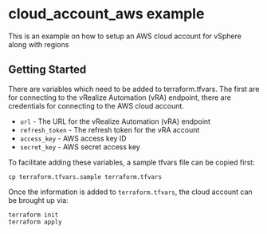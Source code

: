 # cloud\_account\_aws example

This is an example on how to setup an AWS cloud account for vSphere along with regions

## Getting Started

There are variables which need to be added to terraform.tfvars. The first are for connecting to the vRealize Automation (vRA) endpoint, there are credentials for connecting to the AWS cloud account.

* `url` - The URL for the vRealize Automation (vRA) endpoint
* `refresh_token` - The refresh token for the vRA account
* `access_key` - AWS access key ID
* `secret_key` - AWS secret access key

To facilitate adding these variables, a sample tfvars file can be copied first:
```shell
cp terraform.tfvars.sample terraform.tfvars
```

Once the information is added to `terraform.tfvars`, the cloud account can be brought up via:

```shell
terraform init
terraform apply
```
